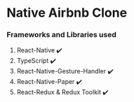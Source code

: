 # Native Airbnb Clone 

### Frameworks and Libraries used
<ol>
  <li>React-Native ✔️</li>
  <li>TypeScript ✔️</li>
  <li>React-Native-Gesture-Handler ✔️</li>
  <li>React-Native-Paper ✔️</li>
  <li>React-Redux & Redux Toolkit ✔️</li>
</ol>


